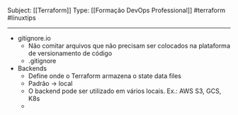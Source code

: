 Subject: [[Terraform]] 
Type: [[Formação DevOps Professional]]  #terraform #linuxtips

---
- gitignore.io
	- Não comitar arquivos que não precisam ser colocados na plataforma de versionamento de código
	- .gitignore
- Backends
	- Define onde o Terraform armazena o state data files
	- Padrão -> local
	- O backend pode ser utilizado em vários locais. Ex.: AWS S3, GCS, K8s
	- 